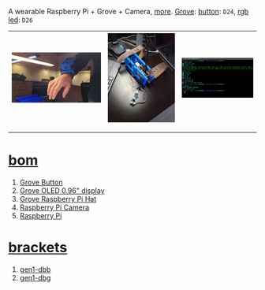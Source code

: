 A wearable Raspberry Pi + Grove + Camera, <a href="https://github.com/kamangir/dec82">more</a>.
<a href="https://wiki.seeedstudio.com/Grove_System/">Grove</a>: <a href="https://www.seeedstudio.com/Grove-Button-P.html">button</a>: `D24`, <a href="https://www.seeedstudio.com/Grove-Chainable-RGB-Led-V2-0.html">rgb led</a>: `D26`

| [![image](../images/dec82-2.jpg)](#) | [![image](../images/dec82-3.jpg)](#) | [![image](../images/dec82-4.jpg)](#) |
| --- | --- | --- |

---

# [bom](../parts.md)

1. [Grove Button](../parts.md#grove-button)
1. [Grove OLED 0.96" display](../parts.md#grove-oled-096-display)
1. [Grove Raspberry Pi Hat](../parts.md#grove-raspberry-pi-hat)
1. [Raspberry Pi Camera](../parts.md#raspberry-pi-camera)
1. [Raspberry Pi](../parts.md#raspberry-pi)

# [brackets](../brackets)

1. [gen1-dbb](../brackets/gen1-dbb/gen1-dbb.stl)
1. [gen1-dbg](../brackets/gen1-dbg/gen1-dbg.stl)

